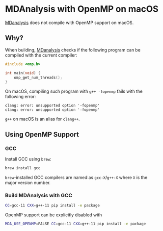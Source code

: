 # MDAnalysis with OpenMP on macOS

[MDanalysis](https://www.mdanalysis.org/) does not compile with OpenMP support on macOS.

## Why?

When building, [MDanalysis](https://www.mdanalysis.org/) checks if the following program can be compiled with the current compiler:

```cpp
#include <omp.h>

int main(void) {
    omp_get_num_threads();
}
```

On macOS, compiling such program with `g++ -fopenmp` fails with the following error:

```text
clang: error: unsupported option '-fopenmp'
clang: error: unsupported option '-fopenmp'
```

`g++` on macOS is an alias for `clang++`.

## Using OpenMP Support

### GCC

Install GCC using `brew`:

```bash
brew install gcc
```

`brew`-installed GCC compilers are named as `gcc-X`/`g++-X` where `X` is the major version number.

### Build MDAnalysis with GCC

```bash
CC=gcc-11 CXX=g++-11 pip install -e package
```

OpenMP support can be explicitly disabled with

```bash
MDA_USE_OPENMP=FALSE CC=gcc-11 CXX=g++-11 pip install -e package
```
